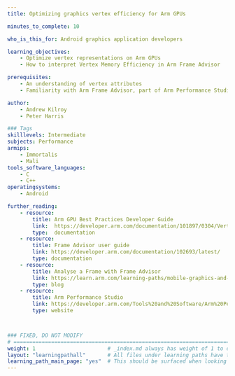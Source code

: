 ```yaml
---
title: Optimizing graphics vertex efficiency for Arm GPUs

minutes_to_complete: 10

who_is_this_for: Android graphics application developers

learning_objectives:
    - Optimize vertex representations on Arm GPUs
    - How to interpret Vertex Memory Efficiency in Arm Frame Advisor

prerequisites:
    - An understanding of vertex attributes
    - Familiarity with Arm Frame Advisor, part of Arm Performance Studio

author:
    - Andrew Kilroy
    - Peter Harris

### Tags
skilllevels: Intermediate
subjects: Performance
armips:
    - Immortalis
    - Mali
tools_software_languages:
    - C
    - C++
operatingsystems:
    - Android

further_reading:
    - resource:
        title: Arm GPU Best Practices Developer Guide
        link:  https://developer.arm.com/documentation/101897/0304/Vertex-shading/Attribute-layout
        type:  documentation
    - resource:
        title: Frame Advisor user guide
        link: https://developer.arm.com/documentation/102693/latest/
        type: documentation
    - resource:
        title: Analyse a Frame with Frame Advisor
        link: https://learn.arm.com/learning-paths/mobile-graphics-and-gaming/analyze_a_frame_with_frame_advisor/
        type: blog
    - resource:
        title: Arm Performance Studio
        link: https://developer.arm.com/Tools%20and%20Software/Arm%20Performance%20Studio%20for%20Mobile
        type: website



### FIXED, DO NOT MODIFY
# ================================================================================
weight: 1                       # _index.md always has weight of 1 to order correctly
layout: "learningpathall"       # All files under learning paths have this same wrapper
learning_path_main_page: "yes"  # This should be surfaced when looking for related content. Only set for _index.md of learning path content.
---
```

